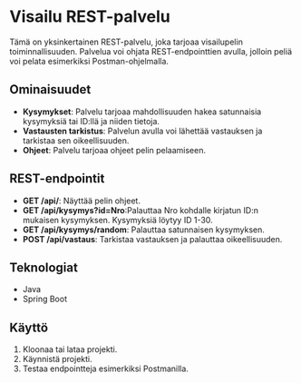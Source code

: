 # Visailu REST-palvelu

Tämä on yksinkertainen REST-palvelu, joka tarjoaa visailupelin toiminnallisuuden. Palvelua voi ohjata REST-endpointtien avulla, jolloin peliä voi pelata esimerkiksi Postman-ohjelmalla.

## Ominaisuudet

- **Kysymykset**: Palvelu tarjoaa mahdollisuuden hakea satunnaisia kysymyksiä tai ID:llä ja niiden tietoja.
- **Vastausten tarkistus**: Palvelun avulla voi lähettää vastauksen ja tarkistaa sen oikeellisuuden.
- **Ohjeet**: Palvelu tarjoaa ohjeet pelin pelaamiseen.

## REST-endpointit

- **GET /api/**: Näyttää pelin ohjeet.
- **GET /api/kysymys?id=Nro**:Palauttaa Nro kohdalle kirjatun ID:n mukaisen kysymyksen. Kysymyksiä löytyy ID 1-30.
- **GET /api/kysymys/random**: Palauttaa satunnaisen kysymyksen.
- **POST /api/vastaus**: Tarkistaa vastauksen ja palauttaa oikeellisuuden.

## Teknologiat

- Java
- Spring Boot

## Käyttö

1. Kloonaa tai lataa projekti.
2. Käynnistä projekti.
3. Testaa endpointteja esimerkiksi Postmanilla.


